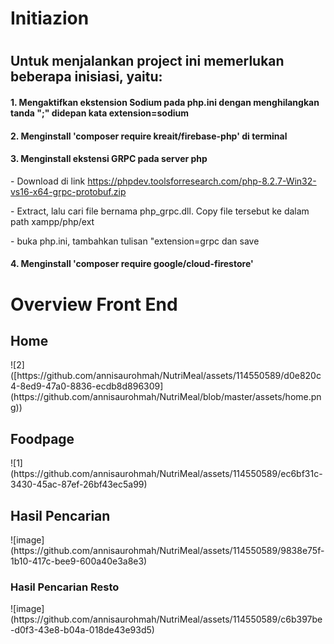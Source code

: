 <h1> Initiazion <h1>
<h2>Untuk menjalankan project ini memerlukan beberapa inisiasi, yaitu:</h2>
<h4>1. Mengaktifkan ekstension Sodium pada php.ini dengan menghilangkan tanda ";" didepan kata extension=sodium</h4>
<h4>2. Menginstall 'composer require kreait/firebase-php' di terminal</h4>
<h4>3. Menginstall ekstensi GRPC pada server php</h4>
<p>- Download di link <a href="https://phpdev.toolsforresearch.com/php-8.2.7-Win32-vs16-x64-grpc-protobuf.zip">https://phpdev.toolsforresearch.com/php-8.2.7-Win32-vs16-x64-grpc-protobuf.zip</a></p>
<p>- Extract, lalu cari file bernama php_grpc.dll. Copy file tersebut ke dalam path xampp/php/ext</p>
<p>- buka php.ini, tambahkan tulisan "extension=grpc dan save</p>
<h4>4. Menginstall 'composer require google/cloud-firestore'</h4>

<h1> Overview Front End </h1>
<h2> Home </h2>
![2]([https://github.com/annisaurohmah/NutriMeal/assets/114550589/d0e820c4-8ed9-47a0-8836-ecdb8d896309](https://github.com/annisaurohmah/NutriMeal/blob/master/assets/home.png))

<h2> Foodpage </h2>
![1](https://github.com/annisaurohmah/NutriMeal/assets/114550589/ec6bf31c-3430-45ac-87ef-26bf43ec5a99)

<h2> Hasil Pencarian </h2>
![image](https://github.com/annisaurohmah/NutriMeal/assets/114550589/9838e75f-1b10-417c-bee9-600a40e3a8e3)

<h3> Hasil Pencarian Resto </h3>
![image](https://github.com/annisaurohmah/NutriMeal/assets/114550589/c6b397be-d0f3-43e8-b04a-018de43e93d5)
